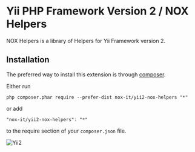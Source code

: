 Yii PHP Framework Version 2 / NOX Helpers
=========================================

NOX Helpers is a library of Helpers for Yii Framework version 2.

Installation
------------
The preferred way to install this extension is through [composer](http://getcomposer.org/download/).

Either run

```
php composer.phar require --prefer-dist nox-it/yii2-nox-helpers "*"
```

or add

```
"nox-it/yii2-nox-helpers": "*"
```

to the require section of your `composer.json` file.

![Yii2](https://img.shields.io/badge/Powered_by-Yii_Framework-green.svg?style=flat)
